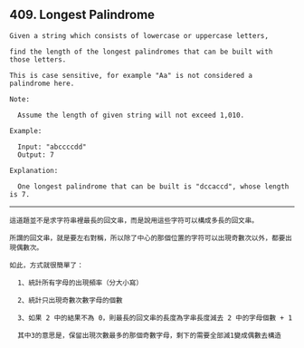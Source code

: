 ## 409\. Longest Palindrome

    Given a string which consists of lowercase or uppercase letters, 
    
    find the length of the longest palindromes that can be built with those letters.
    
    This is case sensitive, for example "Aa" is not considered a palindrome here.
    
    Note:
    
      Assume the length of given string will not exceed 1,010.
    
    Example:
    
      Input: "abccccdd"
      Output: 7
    
    Explanation:
    
      One longest palindrome that can be built is "dccaccd", whose length is 7.
      
-------------------------------------------------------------------------------------------

    這道題並不是求字符串裡最長的回文串，而是說用這些字符可以構成多長的回文串。
    
    所謂的回文串，就是要左右對稱，所以除了中心的那個位置的字符可以出現奇數次以外，都要出現偶數次。
    
    如此，方式就很簡單了：
    
      1、統計所有字母的出現頻率（分大小寫）
        
      2、統計只出現奇數次數字母的個數
        
      3、如果 2 中的結果不為 0，則最長的回文串的長度為字串長度減去 2 中的字母個數 + 1
        
      其中3的意思是，保留出現次數最多的那個奇數字母，剩下的需要全部減1變成偶數去構造
      
    